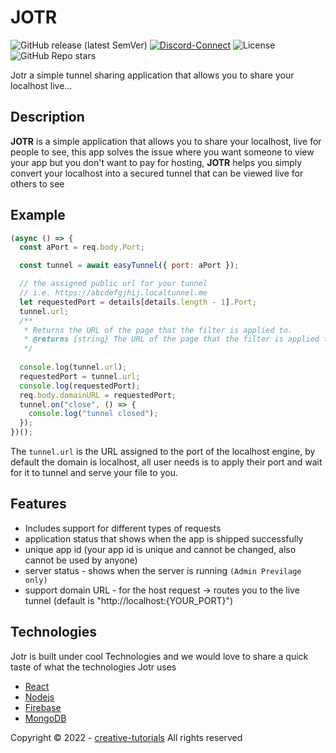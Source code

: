 # JOTR

![GitHub release (latest SemVer)](https://img.shields.io/github/v/release/creative-tutorials/tunnel-sharing) [![Discord-Connect](https://img.shields.io/badge/discord-JoinUs-green?logo=discord&style=plastic)](https://discordapp.com) ![License](https://img.shields.io/github/license/creative-tutorials/tunnel-sharing?color=blue) ![GitHub Repo stars](https://img.shields.io/github/stars/creative-tutorials/tunnel-sharing?style=social)

Jotr a simple tunnel sharing application that allows you to share your localhost live...

## Description

**JOTR** is a simple application that allows you to share your localhost, live for people to see, this app solves the issue where you want someone to view your app but you don't want to pay for hosting, **JOTR** helps you simply convert your localhost into a secured tunnel that can be viewed live for others to see

## Example

```javascript
(async () => {
  const aPort = req.body.Port;

  const tunnel = await easyTunnel({ port: aPort });

  // the assigned public url for your tunnel
  // i.e. https://abcdefgjhij.localtunnel.me
  let requestedPort = details[details.length - 1].Port;
  tunnel.url;
  /**
   * Returns the URL of the page that the filter is applied to.
   * @returns {string} The URL of the page that the filter is applied to.
   */
  
  console.log(tunnel.url);
  requestedPort = tunnel.url;
  console.log(requestedPort);
  req.body.domainURL = requestedPort;
  tunnel.on("close", () => {
    console.log("tunnel closed");
  });
})();
```

The `tunnel.url` is the URL assigned to the port of the localhost engine, by default the domain is localhost, all user needs is to apply their port and wait for it to tunnel and serve your file to you.

## Features

- Includes support for different types of requests
- application status that shows when the app is shipped successfully
- unique app id (your app id is unique and cannot be changed, also cannot be used by anyone)
- server status - shows when the server is running `(Admin Previlage only)`
- support domain URL - for the host request -> routes you to the live tunnel (default is "http://localhost:{YOUR_PORT}")

## Technologies

Jotr is built under cool Technologies and we would love to share a quick taste of what the technologies Jotr uses

- [React](https://reactjs.org/)
- [Nodejs](https://nodejs.org/en/)
- [Firebase](https://firebase.google.com/)
- [MongoDB](https://www.mongodb.com)


Copyright &copy; 2022 - [creative-tutorials](https://github.com/creative-tutorials) All rights reserved
